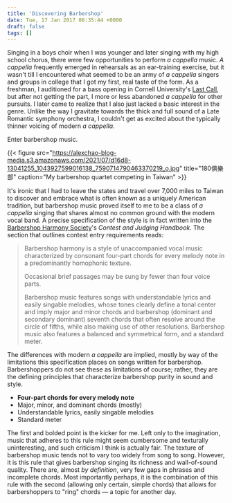 ```yaml
---
title: 'Discovering Barbershop'
date: Tue, 17 Jan 2017 08:35:44 +0000
draft: false
tags: []
---
```


Singing in a boys choir when I was younger and later singing with my high school chorus, there were few opportunities to perform _a cappella_ music. _A cappella_ frequently emerged in rehearsals as an ear-training exercise, but it wasn't till I encountered what seemed to be an army of _a cappella_ singers and groups in college that I got my first, real taste of the form. As a freshman, I auditioned for a bass opening in Cornell University's [Last Call](http://www.menoflastcall.com/), but after not getting the part, I more or less abandoned _a cappella_ for other pursuits. I later came to realize that I also just lacked a basic interest in the genre. Unlike the way I gravitate towards the thick and full sound of a Late Romantic symphony orchestra, I couldn't get as excited about the typically thinner voicing of modern _a cappella_.

Enter barbershop music.

{{< figure src="https://alexchao-blog-media.s3.amazonaws.com/2021/07/d16d8-13041255_1043927599016138_7590714790463370219_o.jpg" title="180俱樂部" caption="My barbershop quartet competing in Taiwan" >}}

It's ironic that I had to leave the states and travel over 7,000 miles to Taiwan to discover and embrace what is often known as a uniquely American tradition, but barbershop music proved itself to me to be a class of _a cappella_ singing that shares almost no common ground with the modern vocal band. A precise specification of the style is in fact written into the [Barbershop Harmony Society](http://www.barbershop.org/)'s _Contest and Judging Handbook_. The section that outlines contest entry requirements reads:

> Barbershop harmony is a style of unaccompanied vocal music characterized by consonant four-part chords for every melody note in a predominantly homophonic texture. 
>
> Occasional brief passages may be sung by fewer than four voice parts. 
>
> Barbershop music features songs with understandable lyrics and easily singable melodies, whose tones clearly define a tonal center and imply major and minor chords and barbershop (dominant and secondary dominant) seventh chords that often resolve around the circle of fifths, while also making use of other resolutions. Barbershop music also features a balanced and symmetrical form, and a standard meter.

The differences with modern _a cappella_ are implied, mostly by way of the limitations this specification places on songs written for barbershop. Barbershoppers do not see these as limitations of course; rather, they are the defining principles that characterize barbershop purity in sound and style.

*   **Four-part chords for every melody note**
*   Major, minor, and dominant chords (mostly)
*   Understandable lyrics, easily singable melodies
*   Standard meter

The first and bolded point is the kicker for me. Left only to the imagination, music that adheres to this rule might seem cumbersome and texturally uninteresting, and such criticism I think is actually fair. The texture of barbershop music tends not to vary too widely from song to song. However, it is this rule that gives barbershop singing its richness and wall-of-sound quality. There are, almost _by definition_, very few gaps in phrases and incomplete chords. Most importantly perhaps, it is the combination of this rule with the second (allowing only certain, simple chords) that allows for barbershoppers to "ring" chords — a topic for another day.
